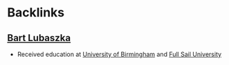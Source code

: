 
# Backlinks
## [Bart Lubaszka](<Bart Lubaszka.md>)
- Received education at [University of Birmingham](<University of Birmingham.md>) and [Full Sail University](<Full Sail University.md>)

